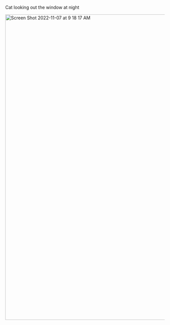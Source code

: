 Cat looking out the window at night

<img width="961" alt="Screen Shot 2022-11-07 at 9 18 17 AM" src="https://user-images.githubusercontent.com/98127121/200346487-a8dfb5e0-60d1-49fe-a256-541af7b577ea.png">
